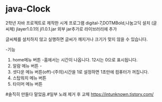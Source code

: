 # java-Clock

2학년 자바 프로젝트로 제작한 시계 프로그램
digital-7,DOTMBold,나눔고딕 설치 (글씨체)
jlayer1.0.1의 jl1.0.1.jar 외부 jar추가로 라이브러리에 추가

글씨체를 설치하지 않고 실행하면 글씨가 깨지거나 크기가 맞지 않을 수 있습니다.

-기능
1. home메뉴 버튼 -홈에서는 시간이 나옵니다. 12시는 0으로 표시됩니다.
2. 알람 메뉴 버튼 -
3. 셧다운 메뉴 버튼(off)-(주의)시간을 1로 설정하면 1초만에 컴퓨터가 꺼집니다.
4. 스탑워치 메뉴 버튼
5. 타이머 메뉴 버튼

#솔직히 만들다 말았음.#일부 노래 제거 후 교체
https://intunknown.tistory.com/
